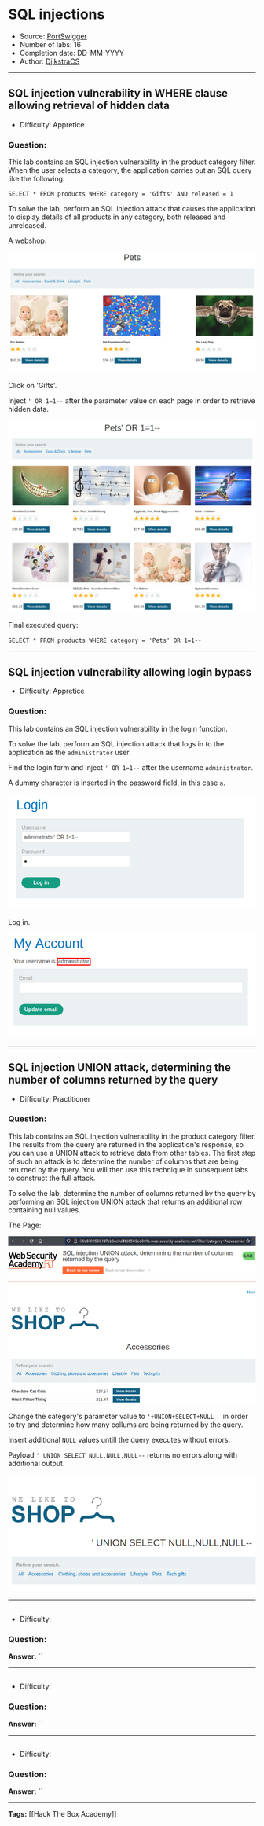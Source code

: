 # SQL injections
* Source: [PortSwigger](https://portswigger.net)
* Number of labs: 16
* Completion date:  DD-MM-YYYY
* Author: [DjikstraCS](https://github.com/DjikstraCS)

---
## SQL injection vulnerability in WHERE clause allowing retrieval of hidden data
* Difficulty: Appretice

### Question:
 This lab contains an SQL injection vulnerability in the product category filter. When the user selects a category, the application carries out an SQL query like the following:
 
```
SELECT * FROM products WHERE category = 'Gifts' AND released = 1
```

To solve the lab, perform an SQL injection attack that causes the application to display details of all products in any category, both released and unreleased. 

A webshop:

![](./attachments/Pasted%20image%2020220807102652.png)

Click on 'Gifts'.

Inject `' OR 1=1--` after the parameter value on each page in order to retrieve hidden data.

![](./attachments/Pasted%20image%2020220807102752.png)

Final executed query:

```
SELECT * FROM products WHERE category = 'Pets' OR 1=1--
```

---
## SQL injection vulnerability allowing login bypass
* Difficulty: Appretice

### Question:
This lab contains an SQL injection vulnerability in the login function.

To solve the lab, perform an SQL injection attack that logs in to the application as the `administrator` user. 

Find the login form and inject `' OR 1=1--` after the username `administrator`.

A dummy character is inserted in the password field, in this case `a`.

![](./attachments/Pasted%20image%2020220807103809.png)

Log in.

![](./attachments/Pasted%20image%2020220807104200.png)

---
## SQL injection UNION attack, determining the number of columns returned by the query
* Difficulty: Practitioner

### Question:
 This lab contains an SQL injection vulnerability in the product category filter. The results from the query are returned in the application's response, so you can use a UNION attack to retrieve data from other tables. The first step of such an attack is to determine the number of columns that are being returned by the query. You will then use this technique in subsequent labs to construct the full attack.

To solve the lab, determine the number of columns returned by the query by performing an SQL injection UNION attack that returns an additional row containing null values. 

The Page:

![](./attachments/Pasted%20image%2020220807110244.png)

Change the category's parameter value to `'+UNION+SELECT+NULL--` in order to try and determine how many collums are being returned by the query.

Insert additional `NULL` values untill the query executes without errors.

Payload `' UNION SELECT NULL,NULL,NULL--` returns no errors along with additional output.

![](./attachments/Pasted%20image%2020220807111010.png)

---
## 
* Difficulty: 

### Question:


**Answer:** ``

---
## 
* Difficulty: 

### Question:


**Answer:** ``

---
## 
* Difficulty: 

### Question:


**Answer:** ``

---
**Tags:** [[Hack The Box Academy]]